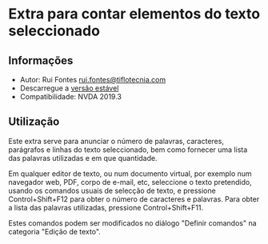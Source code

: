 ﻿# Extra para contar elementos do texto seleccionado

## Informações
* Autor: Rui Fontes <rui.fontes@tiflotecnia.com>
* Descarregue a [versão estável][1]
* Compatibilidade: NVDA 2019.3

## Utilização
Este extra serve para anunciar o número de palavras, caracteres, parágrafos e linhas do texto seleccionado, bem como fornecer uma lista das palavras utilizadas e em que quantidade.

Em qualquer editor de texto, ou num documento virtual, por exemplo num navegador web, PDF, corpo de e-mail, etc, seleccione o texto pretendido, usando os comandos usuais de selecção de texto, e pressione Control+Shift+F12 para obter o número de caracteres e palavras.
Para obter a lista das palavras utilizadas, pressione Control+Shift+F11.

Estes comandos podem ser modificados no diálogo "Definir comandos" na categoria "Edição de texto".

[1]: https://github.com/ruifontes/wordCount/releases/download/1.4/wordCount-1.4.nvda-addon
